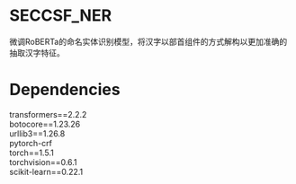 # SECCSF_NER
微调RoBERTa的命名实体识别模型，将汉字以部首组件的方式解构以更加准确的抽取汉字特征。
# Dependencies
transformers==2.2.2  
botocore==1.23.26  
urllib3==1.26.8  
pytorch-crf  
torch==1.5.1  
torchvision==0.6.1  
scikit-learn==0.22.1  
